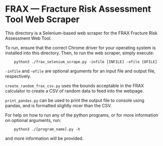 # FRAX — Fracture Risk Assessment Tool Web Scraper

This directory is a Selenium-based web scraper for the FRAX Fracture Risk Assessment Web Tool. 

To run, ensure that the correct Chrome driver for your operating system is installed into this directory. Then, to run the web scraper, simply execute:

```
	python3 ./frax_selenium_scrape.py -infile [INFILE] -ofile [OFILE]
```

`-infile` and -`ofile` are optional arguments for an input file and output file, respectively. 

`create_random_frax_csv.py` uses the bounds acceptable in the FRAX calculator to create a CSV of random data to feed into the webpage.

`print_pandas.py` can be used to print the output file to console using pandas, and is formatted slightly nicer than the CSV.

For help on how to run any of the python programs, or for more information on optional arguments, run:

```
	python3 ./[program_name].py -h
```

and more information will be provided.
